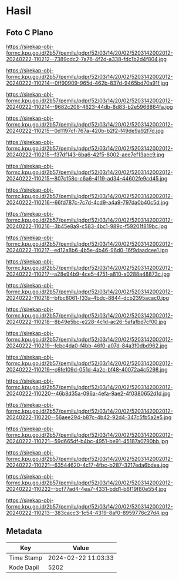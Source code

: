 # Hasil

## Foto C Plano

https://sirekap-obj-formc.kpu.go.id/2b57/pemilu/pdpr/52/03/14/20/02/5203142002012-20240222-110212--7389cdc2-7a76-4f2d-a338-fdc1b2d4f804.jpg

https://sirekap-obj-formc.kpu.go.id/2b57/pemilu/pdpr/52/03/14/20/02/5203142002012-20240222-110214--0ff90909-965d-462b-837d-9465bd70a91f.jpg

https://sirekap-obj-formc.kpu.go.id/2b57/pemilu/pdpr/52/03/14/20/02/5203142002012-20240222-110214--9682c208-4623-44db-8d83-b2e5968864fa.jpg

https://sirekap-obj-formc.kpu.go.id/2b57/pemilu/pdpr/52/03/14/20/02/5203142002012-20240222-110215--0d1197cf-767a-420b-b2f2-f49de9a92f7d.jpg

https://sirekap-obj-formc.kpu.go.id/2b57/pemilu/pdpr/52/03/14/20/02/5203142002012-20240222-110215--f37df143-6ba6-42f5-8002-aee7ef13aec9.jpg

https://sirekap-obj-formc.kpu.go.id/2b57/pemilu/pdpr/52/03/14/20/02/5203142002012-20240222-110215--807c158c-c6a6-4119-ad34-44602fe9cd45.jpg

https://sirekap-obj-formc.kpu.go.id/2b57/pemilu/pdpr/52/03/14/20/02/5203142002012-20240222-110216--66fd787c-7c7d-4cd9-a4a9-797da0b40c5d.jpg

https://sirekap-obj-formc.kpu.go.id/2b57/pemilu/pdpr/52/03/14/20/02/5203142002012-20240222-110216--3b45e8a9-c583-4bc1-989c-f59201f819bc.jpg

https://sirekap-obj-formc.kpu.go.id/2b57/pemilu/pdpr/52/03/14/20/02/5203142002012-20240222-110217--ed12a8b6-4b5e-4b46-96d0-16f9daadcee1.jpg

https://sirekap-obj-formc.kpu.go.id/2b57/pemilu/pdpr/52/03/14/20/02/5203142002012-20240222-110217--a28e94b9-4ce5-4751-a810-a0288a48873c.jpg

https://sirekap-obj-formc.kpu.go.id/2b57/pemilu/pdpr/52/03/14/20/02/5203142002012-20240222-110218--bfbc8061-f33a-4bdc-8844-dcb2395acac0.jpg

https://sirekap-obj-formc.kpu.go.id/2b57/pemilu/pdpr/52/03/14/20/02/5203142002012-20240222-110218--8b49e5bc-e228-4c1d-ac26-5afafbd7cf00.jpg

https://sirekap-obj-formc.kpu.go.id/2b57/pemilu/pdpr/52/03/14/20/02/5203142002012-20240222-110219--fcbc4da0-f4bb-46f0-a07d-84a3f0dbd962.jpg

https://sirekap-obj-formc.kpu.go.id/2b57/pemilu/pdpr/52/03/14/20/02/5203142002012-20240222-110219--c6fe109d-051d-4a2c-bf48-40072a4c5298.jpg

https://sirekap-obj-formc.kpu.go.id/2b57/pemilu/pdpr/52/03/14/20/02/5203142002012-20240222-110220--46b8d35a-096a-4efa-9ae2-4f0380652d1d.jpg

https://sirekap-obj-formc.kpu.go.id/2b57/pemilu/pdpr/52/03/14/20/02/5203142002012-20240222-110220--56aee294-b87c-4b42-92d4-347c5fb5a2e5.jpg

https://sirekap-obj-formc.kpu.go.id/2b57/pemilu/pdpr/52/03/14/20/02/5203142002012-20240222-110221--59d665df-b4bc-4951-be91-45187a0790bb.jpg

https://sirekap-obj-formc.kpu.go.id/2b57/pemilu/pdpr/52/03/14/20/02/5203142002012-20240222-110221--63544620-4c17-4fbc-b287-3217eda6bdea.jpg

https://sirekap-obj-formc.kpu.go.id/2b57/pemilu/pdpr/52/03/14/20/02/5203142002012-20240222-110222--bcf77ad4-4ea7-4331-bdd1-b6f19f80e554.jpg

https://sirekap-obj-formc.kpu.go.id/2b57/pemilu/pdpr/52/03/14/20/02/5203142002012-20240222-110213--383cacc3-1c54-4319-8af0-8959776c27d4.jpg


## Metadata

| Key        | Value               |
| ---------- | ------------------- |
| Time Stamp | 2024-02-22 11:03:33 |
| Kode Dapil | 5202                |



